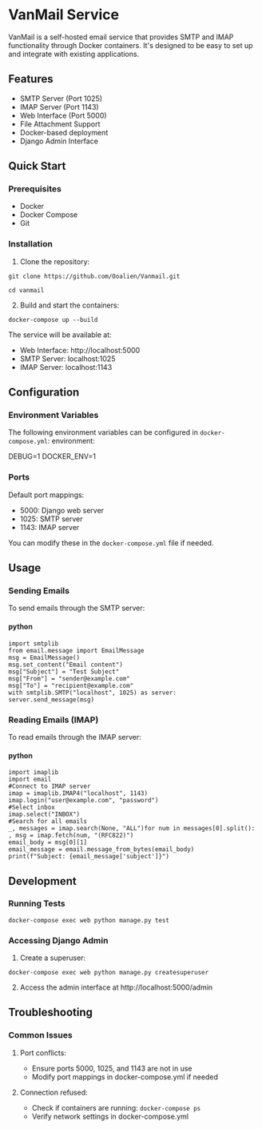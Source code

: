 # VanMail Service

VanMail is a self-hosted email service that provides SMTP and IMAP functionality through Docker containers. It's designed to be easy to set up and integrate with existing applications.

## Features

- SMTP Server (Port 1025)
- IMAP Server (Port 1143)
- Web Interface (Port 5000)
- File Attachment Support
- Docker-based deployment
- Django Admin Interface

## Quick Start

### Prerequisites

- Docker
- Docker Compose
- Git

### Installation

1. Clone the repository:
```
git clone https://github.com/Ooalien/Vanmail.git

cd vanmail
```

2. Build and start the containers:
```
docker-compose up --build
```

The service will be available at:
- Web Interface: http://localhost:5000
- SMTP Server: localhost:1025
- IMAP Server: localhost:1143

## Configuration

### Environment Variables

The following environment variables can be configured in `docker-compose.yml`:
environment:

DEBUG=1
DOCKER_ENV=1


### Ports

Default port mappings:
- 5000: Django web server
- 1025: SMTP server
- 1143: IMAP server

You can modify these in the `docker-compose.yml` file if needed.

## Usage

### Sending Emails

To send emails through the SMTP server:
#### python
```
import smtplib
from email.message import EmailMessage
msg = EmailMessage()
msg.set_content("Email content")
msg["Subject"] = "Test Subject"
msg["From"] = "sender@example.com"
msg["To"] = "recipient@example.com"
with smtplib.SMTP("localhost", 1025) as server:
server.send_message(msg)
```

### Reading Emails (IMAP)

To read emails through the IMAP server:
#### python
```
import imaplib
import email
#Connect to IMAP server
imap = imaplib.IMAP4("localhost", 1143)
imap.login("user@example.com", "password")
#Select inbox
imap.select("INBOX")
#Search for all emails
_, messages = imap.search(None, "ALL")for num in messages[0].split(): , msg = imap.fetch(num, "(RFC822)")
email_body = msg[0][1]
email_message = email.message_from_bytes(email_body)
print(f"Subject: {email_message['subject']}")

```

## Development

### Running Tests
```
docker-compose exec web python manage.py test
```

### Accessing Django Admin

1. Create a superuser:
```
docker-compose exec web python manage.py createsuperuser
```

2. Access the admin interface at http://localhost:5000/admin

## Troubleshooting

### Common Issues

1. Port conflicts:
   - Ensure ports 5000, 1025, and 1143 are not in use
   - Modify port mappings in docker-compose.yml if needed

2. Connection refused:
   - Check if containers are running: `docker-compose ps`
   - Verify network settings in docker-compose.yml